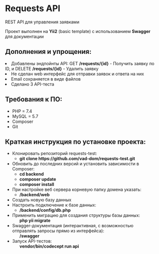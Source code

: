 <h1>Requests API</h1>
<p>REST API для управления заявками</p>
<p>Проект выполнен на <b>Yii2</b> (basic template) с использованием <b>Swagger</b> для документации</p>

<h2>Дополнения и упрощения:</h2>
  <li>Добавлены эндпойнты API: GET <b>/requests/{id}</b> - Получить заявку по ID, и DELETE <b>/requests/{id}</b> - Удалить заявку</li>
  <li>Не сделан web интерфейс для отправки заявок и ответа на них</li>
  <li>Email сохраняется в виде файлов</li>
  <li>Сделано 3 API-теста</li>

<h2>Требования к ПО:</h2>
<ul>
  <li>PHP = 7.4</li>
  <li>MySQL = 5.7</li>
  <li>Composer</li>
  <li>Git</li>
</ul>

<h2>Краткая инструкция по установке проекта:</h2>
<ul>
  <li>
    Клонировать репозиторий requests-test: 
    <ul>
      <li><b>git clone https://github.com/vad-dom/requests-test.git</b></li>
    </ul>
  </li>
  <li>
    Обновить до последних версий и установить зависимости в Composer: 
    <ul>
      <li><b>cd backend</b></li>
      <li><b>composer update</b></li>
      <li><b>composer install</b></li>
    </ul>
  </li>
    <li>
    При настройке веб сервера корневую папку домена указать: 
    <ul>
      <li><b>/backend/web</b></li>
    </ul>
  </li>
  <li>Создать новую базу данных</li>
  <li>
    Настроить подключение к базе данных:
    <ul>
      <li><b>/backend/config/db.php</b></li>
    </ul>
  </li>
  <li>
    Применить миграцию для создания структуры базы данных:
    <ul>
      <b>php yii migrate</b>
    </ul>
  </li>
    <li>
    Swagger-документация (интерактивная, с возможностью отправлять запросы прямо из интерфейса):
    <ul>
      <b>/swagger</b>
    </ul>
  </li>
    <li>
    Запуск API-тестов:
    <ul>
      <b>vendor/bin/codecept run api</b>
    </ul>
  </li>
</ul>
